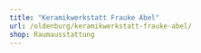 ```yaml
---
title: "Keramikwerkstatt Frauke Abel"
url: /oldenburg/keramikwerkstatt-frauke-abel/
shop: Raumausstattung
---
```


